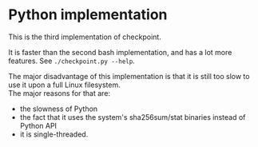 # Python implementation

This is the third implementation of checkpoint.

It is faster than the second bash implementation, and has a lot more features.
See `./checkpoint.py --help`.

The major disadvantage of this implementation is that it is still too slow to
use it upon a full Linux filesystem.  
The major reasons for that are:
- the slowness of Python
- the fact that it uses the system's sha256sum/stat binaries instead of Python
  API
- it is single-threaded.
